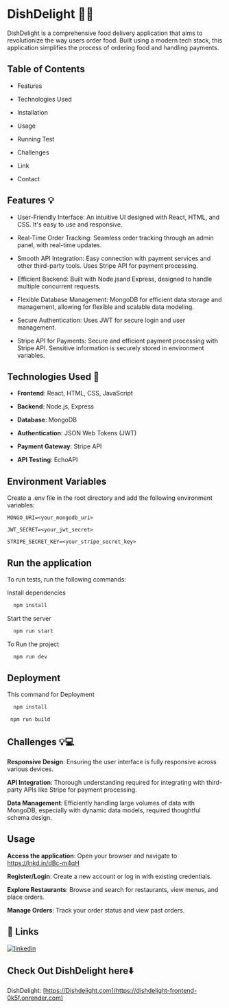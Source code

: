 # DishDelight 🍕🍔

DishDelight is a comprehensive food delivery application that aims to revolutionize the way users order food. Built using a modern tech stack, this application simplifies the process of ordering food and handling payments.


## Table of Contents

 
 - Features
- Technologies Used

- Installation

- Usage

- Running Test

- Challenges

- Link

- Contact

## Features 💡

- User-Friendly Interface: An intuitive UI designed with React, HTML, and CSS. It's easy to use and responsive.

- Real-Time Order Tracking: Seamless order tracking through an admin panel, with real-time updates.

- Smooth API Integration: Easy connection with payment services and other third-party tools. Uses Stripe API for payment processing.

- Efficient Backend: Built with Node.jsand Express, designed to handle multiple concurrent requests.

- Flexible Database Management: MongoDB for efficient data storage and management, allowing for flexible and scalable data modeling.

- Secure Authentication: Uses JWT for secure login and user management.

- Stripe API for Payments: Secure and efficient payment processing with Stripe API. Sensitive information is securely stored in environment variables.


## Technologies Used 🌟
- **Frontend**: React, HTML, CSS, JavaScript

- **Backend**: Node.js, Express

- **Database**: MongoDB

- **Authentication**: JSON Web Tokens (JWT)

- **Payment Gateway**: Stripe API

- **API Testing**: EchoAPI



## Environment Variables

Create a .env file in the root directory and add the following environment variables:

`MONGO_URI=<your_mongodb_uri>`

`JWT_SECRET=<your_jwt_secret>`

`STRIPE_SECRET_KEY=<your_stripe_secret_key>`


## Run the application

To run tests, run the following commands:



Install dependencies

```bash
  npm install
```

Start the server

```bash
  npm run start
```

To Run the project

```bash
  npm run dev
```

## Deployment

This command for Deployment

 ```bash
   npm install 
 ```
 ```bash
  npm run build
```



## Challenges 💡💻

**Responsive Design**: Ensuring the user interface is fully responsive across various devices.

**API Integration**: Thorough understanding required for integrating with third-party APIs like Stripe for payment processing.

**Data Management**: Efficiently handling large volumes of data with MongoDB, especially with dynamic data models, required thoughtful schema design.


## Usage

**Access the application**: Open your browser and navigate to 
 https://lnkd.in/dBc-m4qH

**Register/Login**: Create a new account or log in with existing credentials.

**Explore Restaurants**: Browse and search for restaurants, view menus, and place orders.

**Manage Orders**: Track your order status and view past orders.
## 🔗 Links
[![linkedin](https://img.shields.io/badge/linkedin-0A66C2?style=for-the-badge&logo=linkedin&logoColor=white)](https://www.linkedin.com/in/ishika-deshpande-67ab06285/)





## Check Out DishDelight here⬇️

DishDelight: [https://Dishdelight.com](https://dishdelight-frontend-0k5f.onrender.com)


